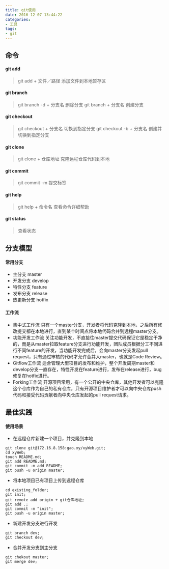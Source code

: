 ```yaml
---
title: git使用
date: 2016-12-07 13:44:22
categories: 
- 工具
tags: 
- git
---
```


## 命令

#### git add
> git add + 文件／路径 添加文件到本地暂存区

#### git branch
> git branch -d + 分支名 删除分支
> git branch + 分支名 创建分支

#### git checkout
> git checkout + 分支名 切换到指定分支
> git checkout -b + 分支名 创建并切换到指定分支

#### git clone
> git clone + 仓库地址 克隆远程仓库代码到本地

#### git commit
> git commit -m 提交标签

#### git help
> git help + 命令名 查看命令详细帮助

#### git status
> 查看状态

## 分支模型

#### 常用分支

- 主分支 master
- 开发分支 develop
- 特性分支 feature
- 发布分支 release
- 热更新分支 hotfix

#### 工作流

- 集中式工作流
只有一个master分支，开发者将代码克隆到本地，之后所有修改提交都在本地进行，直到某个时间点将本地代码合并到远程master分支。
- 功能开发工作流
关注功能开发，不直接往master提交代码保证它是稳定干净的，而是从master拉取feature分支进行功能开发，团队成员根据分工不同进行不同feature的开发，当功能开发完成后，会向master分支发起pull request，只有通过审核的代码才允许合并入master，也就是Code Review。
- Gitflow工作流
适合管理大型项目的发布和维护，整个开发周期master和develop分支一直存在，特性开发在feature进行，发布在release进行，bug修复在hotfix进行。
- Forking工作流
开源项目常用，有一个公开的中央仓库，其他开发者可以克隆这个仓库作为自己的私有仓库，只有开源项目维护者才可以向中央仓库push代码和接受代码贡献者向中央仓库发起的pull request请求。

## 最佳实践

#### 使用场景

* 在远程仓库新建一个项目，并克隆到本地
``` shell
git clone git@172.16.8.158:gao.xy/xyWeb.git;  
cd xyWeb;
touch README.md;
git add README.md;
git commit -m add README;
git push -u origin master; 
```

* 将本地项目已有项目上传到远程仓库
```
cd existing_folder;
git init;
git remote add origin + git仓库地址;
git add .;
git commit -m “init";
git push -u origin master;
```

* 新建开发分支进行开发
```
git branch dev;
git checkout dev;
```

* 合并开发分支到主分支
```
git chekout master;
git merge dev;
```